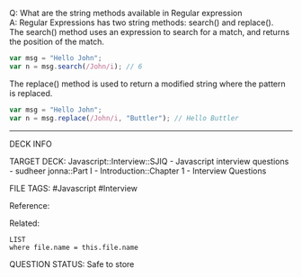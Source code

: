 Q: What are the string methods available in Regular expression  
A: Regular Expressions has two string methods: search() and replace().  
The search() method uses an expression to search for a match, and returns the position of the match.
```javascript
var msg = "Hello John";
var n = msg.search(/John/i); // 6
```
The replace() method is used to return a modified string where the pattern is replaced.
```javascript
var msg = "Hello John";
var n = msg.replace(/John/i, "Buttler"); // Hello Buttler
```
<!--ID: 1693596709557-->

---

DECK INFO

TARGET DECK: Javascript::Interview::SJIQ - Javascript interview questions - sudheer jonna::Part I - Introduction::Chapter 1 - Interview Questions

FILE TAGS: #Javascript #Interview

Reference:

Related:

```dataview
LIST
where file.name = this.file.name
```

QUESTION STATUS: Safe to store